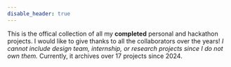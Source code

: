 ```yaml
---
disable_header: true
---
```


This is the offical collection of all my **completed** personal and hackathon projects. I would like to give thanks to all the collaborators over the years! _I cannot include design team, internship, or research projects since I do not own them._ Currently, it archives over 17 projects since 2024.
